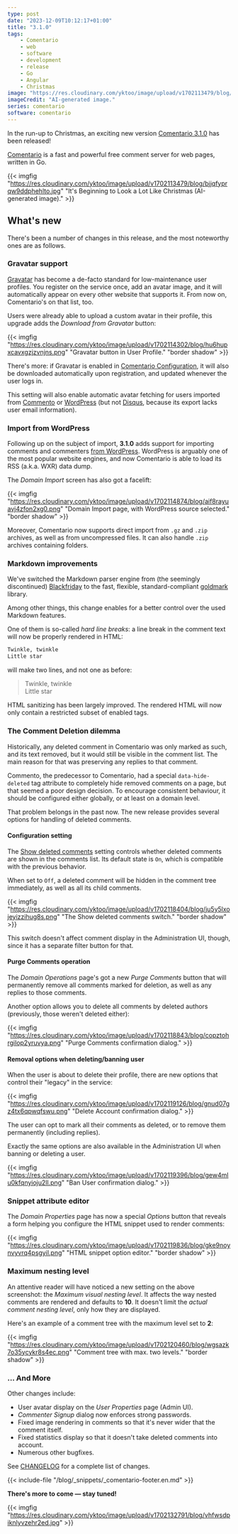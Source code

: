 ```yaml
---
type: post
date: "2023-12-09T10:12:17+01:00"
title: "3.1.0"
tags:
    - Comentario
    - web
    - software
    - development
    - release
    - Go
    - Angular
    - Christmas
image: "https://res.cloudinary.com/yktoo/image/upload/v1702113479/blog/bjjqfyprqw9ddphehlto.jpg"
imageCredit: "AI-generated image."
series: comentario
software: comentario
---
```


In the run-up to Christmas, an exciting new version [Comentario 3.1.0](https://gitlab.com/comentario/comentario/-/releases/v3.1.0) has been released!

[Comentario](/software/comentario) is a fast and powerful free comment server for web pages, written in Go.

{{< imgfig "https://res.cloudinary.com/yktoo/image/upload/v1702113479/blog/bjjqfyprqw9ddphehlto.jpg" "It's Beginning to Look a Lot Like Christmas (AI-generated image)." >}}

## What's new

There's been a number of changes in this release, and the most noteworthy ones are as follows.

<!--more-->

### Gravatar support

[Gravatar](https://gravatar.com/) has become a de-facto standard for low-maintenance user profiles. You register on the service once, add an avatar image, and it will automatically appear on every other website that supports it. From now on, Comentario's on that list, too.

Users were already able to upload a custom avatar in their profile, this upgrade adds the *Download from Gravatar* button:

{{< imgfig "https://res.cloudinary.com/yktoo/image/upload/v1702114302/blog/hu6hupxcavxgzjzvnjns.png" "Gravatar button in User Profile." "border shadow" >}}

There's more: if Gravatar is enabled in [Comentario Configuration](https://docs.comentario.app/en/configuration/backend/dynamic/domain.defaults.usegravatar/), it will also be downloaded automatically upon registration, and updated whenever the user logs in.

This setting will also enable automatic avatar fetching for users imported from [Commento](https://docs.comentario.app/en/installation/migration/commento/) or [WordPress](https://docs.comentario.app/en/installation/migration/wordpress/) (but not [Disqus](https://docs.comentario.app/en/installation/migration/disqus/), because its export lacks user email information).

### Import from WordPress

Following up on the subject of import, **3.1.0** adds support for importing comments and commenters [from WordPress](https://docs.comentario.app/en/installation/migration/wordpress/). WordPress is arguably one of the most popular website engines, and now Comentario is able to load its RSS (a.k.a. WXR) data dump.

The *Domain Import* screen has also got a facelift:

{{< imgfig "https://res.cloudinary.com/yktoo/image/upload/v1702114874/blog/aif8rayuavj4zfon2xg0.png" "Domain Import page, with WordPress source selected." "border shadow" >}}

Moreover, Comentario now supports direct import from `.gz` and `.zip` archives, as well as from uncompressed files. It can also handle `.zip` archives containing folders.

### Markdown improvements

We've switched the Markdown parser engine from (the seemingly discontinued) [Blackfriday](https://github.com/russross/blackfriday) to the fast, flexible, standard-compliant [goldmark](https://github.com/yuin/goldmark) library.

Among other things, this change enables for a better control over the used Markdown features.

One of them is so-called *hard line breaks*: a line break in the comment text will now be properly rendered in HTML:

```markdown
Twinkle, twinkle
Little star
```

will make two lines, and not one as before:

> Twinkle, twinkle\
> Little star

HTML sanitizing has been largely improved. The rendered HTML will now only contain a restricted subset of enabled tags.

### The Comment Deletion dilemma

Historically, any deleted comment in Comentario was only marked as such, and its text removed, but it would still be visible in the comment list. The main reason for that was preserving any replies to that comment.

Commento, the predecessor to Comentario, had a special `data-hide-deleted` tag attribute to completely hide removed comments on a page, but that seemed a poor design decision. To encourage consistent behaviour, it should be configured either globally, or at least on a domain level.

That problem belongs in the past now. The new release provides several options for handling of deleted comments.

#### Configuration setting

The [Show deleted comments](https://docs.comentario.app/en/configuration/backend/dynamic/domain.defaults.comments.showdeleted/) setting controls whether deleted comments are shown in the comments list. Its default state is `On`, which is compatible with the previous behavior.

When set to `Off`, a deleted comment will be hidden in the comment tree immediately, as well as all its child comments.

{{< imgfig "https://res.cloudinary.com/yktoo/image/upload/v1702118404/blog/ju5y5lxojeyizzihug8s.png" "The Show deleted comments switch." "border shadow" >}}

This switch doesn't affect comment display in the Administration UI, though, since it has a separate filter button for that.

#### Purge Comments operation

The *Domain Operations* page's got a new *Purge Comments* button that will permanently remove all comments marked for deletion, as well as any replies to those comments.

Another option allows you to delete all comments by deleted authors (previously, those weren't deleted either):

{{< imgfig "https://res.cloudinary.com/yktoo/image/upload/v1702118843/blog/copztohrgilop2yruvya.png" "Purge Comments confirmation dialog." >}}

#### Removal options when deleting/banning user

When the user is about to delete their profile, there are new options that control their "legacy" in the service:

{{< imgfig "https://res.cloudinary.com/yktoo/image/upload/v1702119126/blog/gnud07gz4tx6qpwqfswu.png" "Delete Account confirmation dialog." >}}

The user can opt to mark all their comments as deleted, or to remove them permanently (including replies).

Exactly the same options are also available in the Administration UI when banning or deleting a user.

{{< imgfig "https://res.cloudinary.com/yktoo/image/upload/v1702119396/blog/gew4mlu0kfqnyioju2ll.png" "Ban User confirmation dialog." >}}


### Snippet attribute editor

The *Domain Properties* page has now a special *Options* button that reveals a form helping you configure the HTML snippet used to render comments:

{{< imgfig "https://res.cloudinary.com/yktoo/image/upload/v1702119836/blog/gke9noynvyvrq4psgyil.png" "HTML snippet option editor." "border shadow" >}}

### Maximum nesting level

An attentive reader will have noticed a new setting on the above screenshot: the *Maximum visual nesting level*. It affects the way nested comments are rendered and defaults to **10**. It doesn't limit the *actual comment nesting level*, only how they are displayed.

Here's an example of a comment tree with the maximum level set to **2**:

{{< imgfig "https://res.cloudinary.com/yktoo/image/upload/v1702120460/blog/wgsazk7o35ycykr8s4ec.png" "Comment tree with max. two levels." "border shadow" >}}

### … And More

Other changes include:

* User avatar display on the *User Properties* page (Admin UI).
* *Commenter Signup* dialog now enforces strong passwords.
* Fixed image rendering in comments so that it's never wider that the comment itself.
* Fixed statistics display so that it doesn't take deleted comments into account.
* Numerous other bugfixes.

See [CHANGELOG](https://gitlab.com/comentario/comentario/-/blob/master/CHANGELOG.md) for a complete list of changes.

{{< include-file "/blog/_snippets/_comentario-footer.en.md" >}}

**There's more to come — stay tuned!**

{{< imgfig "https://res.cloudinary.com/yktoo/image/upload/v1702132791/blog/vhfwsdpiknlyvzehr2ed.jpg" >}}
